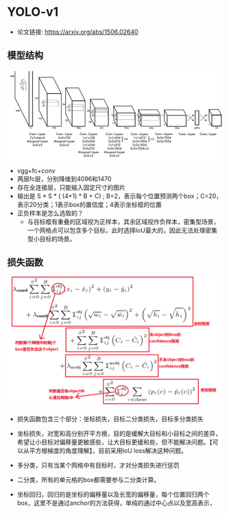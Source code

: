 # YOLO-v1

* 论文链接: https://arxiv.org/abs/1506.02640

## 模型结构

![image-20220126102022965](YOLO_v1.assets/image-20220126102022965.png)

* vgg+fc+conv
* 两层fc层，分别降维到4096和1470
* 存在全连接层，只能输入固定尺寸的图片
* 输出是 S * S * ( (4+1) * B + C)  ; B=2，表示每个位置预测两个box；C=20，表示20分类；1表示box的置信度；4表示坐标框的位置
* 正负样本是怎么选取的？
  * 与目标框有重叠的区域视为正样本，其余区域视作负样本，密集型场景，一个网格点可以包含多个目标，此时选择IoU最大的，因此无法处理密集型小目标的场景。

## 损失函数

![image-20220126114859426](YOLO_v1.assets/image-20220126114859426.png)

* 损失函数包含三个部分：坐标损失，目标二分类损失，目标多分类损失

* 坐标损失，对宽和高分别开平方根，目的是缓解大目标和小目标之间的差异，希望让小目标对偏移量更敏感些，让大目标更缓和些，但不能解决问题。【可以从平方根梯度的角度理解】，目前采用IoU loss解决这种问题。

* 多分类，只有当某个网格中有目标时，才对分类损失进行惩罚

* 二分类，所有的单元格的box都需要参与二分类计算。

* 坐标回归，回归的是坐标的偏移量以及长宽的偏移量，每个位置回归两个box，这里不是通过anchor的方法获得，单纯的通过中心点以及宽高表示，

  